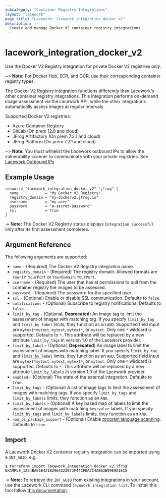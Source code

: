 ```yaml
---
subcategory: "Container Registry Integrations"
layout: "lacework"
page_title: "Lacework: lacework_integration_docker_v2"
description: |-
  Create and manage Docker V2 container registry integrations
---
```


# lacework\_integration\_docker\_v2

Use the Docker V2 Registry integration for private Docker V2 registries only.

~> **Note:** For Docker Hub, ECR, and GCR, use their corresponding container registry types.

The Docker V2 Registry integration functions differently than Lacework's other container registry
integrations. This integration performs on-demand image assessment via the Lacework API, while the other
integrations automatically assess images at regular intervals.

Supported Docker V2 registries:

* Azure Container Registry
* GitLab (On prem 12.8 and cloud)
* JFrog Artifactory (On prem 7.2.1 and cloud)
* JFrog Platform (On prem 7.2.1 and cloud)

~> **Note:** You must whitelist the Lacework outbound IPs to allow the vulnerability scanner to communicate with your private registries. See [Lacework Outbound IPs](https://docs.lacework.com/lacework-outbound-ips)

## Example Usage

```hcl
resource "lacework_integration_docker_v2" "jfrog" {
  name            = "My Docker V2 Registry"
  registry_domain = "my-dockerv2.jfrog.io"
  username        = "my-user"
  password        = "a-secret-password"
  ssl             = true
}
```

-> **Note:** The Docker V2 Registry status displays `Integration Successful` only after its first assessment completes.

## Argument Reference

The following arguments are supported:

* `name` - (Required) The Docker V2 Registry integration name.
* `registry_domain` - (Required) The registry domain. Allowed formats are `YourIP:YourPort` or `YourDomain:YourPort`.
* `username` - (Required) The user that has at permissions to pull from the container registry the images to be assessed.
* `password` - (Required) The password for the specified user.
* `ssl` - (Optional) Enable or disable SSL communication. Defaults to `false`.
* `notifications` - (Optional) Subscribe to registry notifications. Defaults to `false`.
* `limit_by_tag` - (Optional, **Deprecated**) An image tag to limit the assessment of images with matching tag. If you specify `limit_by_tag` and `limit_by_label` limits, they function as an `AND`. Supported field input are `mytext*mytext`, `mytext`, `mytext*`, or `mytext`. Only one `*` wildcard is supported. Defaults to `*`. This attribute will be replaced by a new attribute `limit_by_tags` in version 1.0 of the Lacework provider.
* `limit_by_label` - (Optional, **Deprecated**) An image label to limit the assessment of images with matching label. If you specify `limit_by_tag` and `limit_by_label` limits, they function as an `AND`. Supported field input are `mytext*mytext`, `mytext`, `mytext*`, or `mytext`. Only one `*` wildcard is supported. Defaults to `*`. This attribute will be replaced by a new attribute `limit_by_labels` in version 1.0 of the Lacework provider.
* `enabled` - (Optional) The state of the external integration. Defaults to `true`.
* `limit_by_tags` - (Optional) A list of image tags to limit the assessment of images with matching tags. If you specify `limit_by_tags` and `limit_by_labels` limits, they function as an `AND`.
* `limit_by_labels` - (Optional) A key based map of labels to limit the assessment of images with matching `key:value` labels. If you specify `limit_by_tags` and `limit_by_labels` limits, they function as an `AND`.
* `non_os_package_support` - (Optional) Enable [program language scanning](https://docs.lacework.com/container-image-support#language-libraries-support). Defaults to `true`.

## Import

A Lacework Docker V2 container registry integration can be imported using a `INT_GUID`, e.g.

```
$ terraform import lacework_integration_docker_v2.jfrog EXAMPLE_1234BAE1E42182964D23973F44CFEA3C4AB63B99E9A1EC5
```
-> **Note:** To retrieve the `INT_GUID` from existing integrations in your account, use the
	Lacework CLI command `lacework integration list`. To install this tool follow
	[this documentation](https://docs.lacework.com/cli/).
